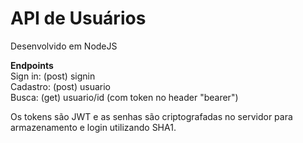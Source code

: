# API de Usuários
Desenvolvido em NodeJS

<b>Endpoints</b>
<br />Sign in: (post) signin
<br />Cadastro: (post) usuario
<br />Busca: (get) usuario/id (com token no header "bearer")

Os tokens são JWT e as senhas são criptografadas no servidor para armazenamento e login utilizando SHA1.
